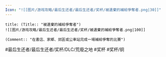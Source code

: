 ```yaml
---
Icon: "![[图片/游戏攻略/最后生还者/最后生还者/奖杯/被遺棄的補給爭奪者.png|30]]"
---
```

```ad-common-bronze-trophy
title: (Title:: "被遺棄的補給爭奪者")
![[图片/游戏攻略/最后生还者/最后生还者/奖杯/被遺棄的補給爭奪者.png|100]]

(Comment:: "在書店、家鄉、郊區或公車站完成一場補給爭奪的比賽")
```

#最后生还者/最后生还者/奖杯/DLC/荒廢之地 #奖杯 #奖杯/铜
